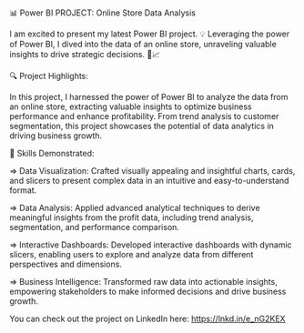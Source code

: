 📊 Power BI PROJECT: Online Store Data Analysis


I am excited to present my latest Power BI project. 💡 Leveraging the power of Power BI, I dived into the data of an online store, unraveling valuable insights to drive strategic decisions. 💼📈

🔍 Project Highlights:

In this project, I harnessed the power of Power BI to analyze the data from an online store, extracting valuable insights to optimize business performance and enhance profitability. From trend analysis to customer segmentation, this project showcases the potential of data analytics in driving business growth.


🔧 Skills Demonstrated:

=> Data Visualization: Crafted visually appealing and insightful charts, cards, and slicers to present complex data in an intuitive and easy-to-understand format.

=> Data Analysis: Applied advanced analytical techniques to derive meaningful insights from the profit data, including trend analysis, segmentation, and performance comparison.

=> Interactive Dashboards: Developed interactive dashboards with dynamic slicers, enabling users to explore and analyze data from different perspectives and dimensions.

=> Business Intelligence: Transformed raw data into actionable insights, empowering stakeholders to make informed decisions and drive business growth.


You can check out the project on LinkedIn here: https://lnkd.in/e_nG2KEX
